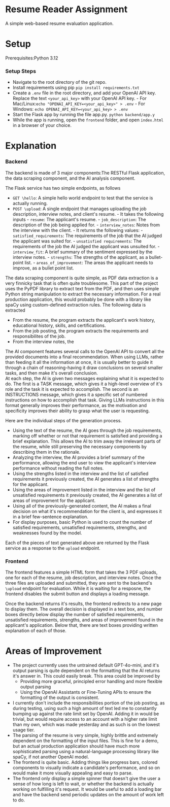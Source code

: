 # Resume Reader Assignment
 
A simple web-based resume evaluation application.

# Setup
 
Prerequisites:Python 3.12
 
### Setup Steps
- Navigate to the root directory of the git repo.
- Install requirements using pip
``pip install requirements.txt``
- Create a ``.env`` file in the root directory, and add your OpenAI API key. Replace the text ``<your_api_key>`` with your OpenAI API key.
        - For Mac/Linux:``echo "OPENAI_API_KEY=<your_api_key>" > .env``
        - For Windows: ``echo OPENAI_API_KEY=<your_api_key> > .env``
- Start the Flask app by running the file app.py.
        ``python backend/app.y``
- While the app is running, open the ``frontend`` folder, and open ``index.html`` in a browser of your choice.
 
# Explanation
 
 
### Backend
 
The backend is made of 3 major components:The RESTful Flask application, the data scraping component, and the AI analysis component.
 
The Flask service has two simple endpoints, as follows
 
- ``GET \hello``: A simple hello world endpoint to test that the service is actually running.
- ``POST \upload``: A single endpoint that manages uploading the job description, interview notes, and client's resume.
        - It takes the following inputs
                - ``resume``: The applicant's resume.
                - ``job_description``: The description of the job being applied for.
                - ``interview_notes``: Notes from the interview with the client.
        - It returns the following values:
                - ``satisfied_requirements``: The requirements of the job that the AI judged the applicant was suited for.
                - ``unsatisfied requirements``: The requirements of the job the AI judged the applicant was unsuited for.
                - ``interview_fit``: A brief summary of the sentiment expressed by the interview notes.
                - ``strengths``: The strengths of the applicant, as a bullet-point list.
                - ``areas_of_improvement``: The areas the applicant needs to improve, as a bullet point list.
 
 
The data scraping component is quite simple, as PDF data extraction is a very finnicky task that is often quite troublesome. This part of the project uses the PyPDF library to extract text from the PDF, and then uses simple Python string manipulation to extract the necessary information. For a real production application, this would probably be done with a library like spaCy using custom-defined extraction rules. The following data is extracted
 
- From the resume, the program extracts the applicant's work history, educational history, skills, and certifications.
- From the job posting, the program extracts the requirements and responsibilites of the job.
- From the interview notes, the
 
The AI component features several calls to the OpenAI API to convert all the provided documents into a final recommendation. When using LLMs, rather than feeding it all the information at once, it is usually better to guide it through a chain of reasoning-having it draw conclusions on several smaller tasks, and then make it's overall conclusion.  
At each step, the AI is given two messages explaining what it is expected to do. The first is a TASK message, which gives it a high-level overview of it's role and the task it is expected to accomplish. The second is an INSTRUCTIONS message, which gives it a specific set of numbered instructions on how to accomplish that task. Giving LLMs instructions in this format generally improves their performance, as the motivation and specificity improves their ability to grasp what the user is requesting.

Here are the individual steps of the generation process.
 
- Using the text of the resume, the AI goes through the job requirements, marking off whether or not that requirement is satisfied and providing a brief explanation. This allows the AI to trim away the irrelevant parts of the resume, while still preserving the necessary components by describing them in the rationale. 
- Analyzing the interview, the AI provides a brief summary of the performance, allowing the end user to view the applicant's interview performance without reading the full notes.
- Using the strengths listed in the interview and the list of satisfied requirements it previously created, the AI generates a list of strengths for the applicant.
- Using the areas of improvement listed in the interview and the list of unsatisfied requirements it previously created, the AI generates a list of areas of improvement for the applicant.
- Using all of the previously-generated content, the AI makes a final decision on what it's recommendation for the client is, and expresses it in a brief few-sentence explanation.
- For display purposes, basic Python is used to count the number of satisfied requirements, unsatisfied requirements, strengths, and weaknesses found by the model.


Each of the pieces of text generated above are returned by the Flask service as a response to the ``upload`` endpoint.
 
### Frontend
The frontend features a simple HTML form that takes the 3 PDF uploads, one for each of the resume, job description, and interview notes. Once the three files are uploaded and submitted, they are sent to the backend's ``\upload`` endpoint for evaluation. While it is waiting for a resposne, the frontend disables the submit button and displays a loading message.
 
Once the backend returns it's results, the frontend redirects to a new page to display them. The overall decision is displayed in a text box, and number boxes directly below display the number of satisfied requirements, unsatisfied requirements, strengths, and areas of improvement found in the applicant's application. Below that, there are text boxes providing written explanation of each of those.
 
# Areas of Improvement
- The project currently uses the untrained default GPT-4o-mini, and it's output parsing is quite dependent on the formatting that the AI returns it's answer in. This could easily break. This area could be improved by
   - Providing more graceful, principled error handling and more flexible output parsing
   - Using the OpenAI Assistants or Fine-Tuning APIs to ensure the formatting of the output is consistent.
- I currently don't include the responsibilities portion of the job posting, as during testing, using such a high amount of text led me to constantly bumping up against the rate limit set by OpenAI. Adding it in would be trivial, but would require access to an account with a higher rate limit than my own, which was made yesterday and as such is on the lowest usage tier.
- The parsing of the resume is very simple, highly brittle and extremely dependent on the formatting of the input files. This is fine for a demo, but an actual production application should have much more sophisticated parsing using a natural-language processing library like spaCy, if not another OpenAI model.
- The frontend is quite basic. Adding things like progress bars, colored components to visually indicate a candidate's performance, and so on would make it more visually appealing and easy to parse.
- The frontend only display a simple spinner that doesn't give the user a sense of how long is left to wait, or whether the backend is actually working on fulfilling it's request. It would be useful to add a loading bar and have the backend send periodic updates on the amount of work left to do.
 
